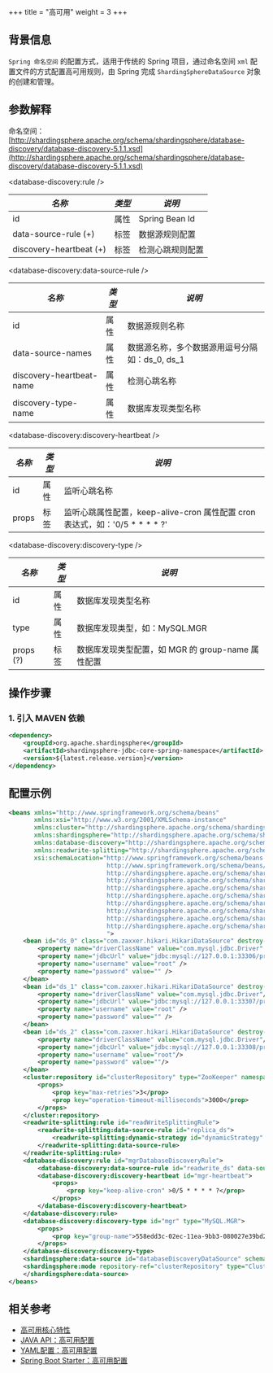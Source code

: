 +++
title = "高可用"
weight = 3
+++

## 背景信息

`Spring 命名空间` 的配置方式，适用于传统的 Spring 项目，通过命名空间 `xml` 配置文件的方式配置高可用规则，由 Spring 完成 `ShardingSphereDataSource` 对象的创建和管理。

## 参数解释

命名空间：[http://shardingsphere.apache.org/schema/shardingsphere/database-discovery/database-discovery-5.1.1.xsd](http://shardingsphere.apache.org/schema/shardingsphere/database-discovery/database-discovery-5.1.1.xsd)

\<database-discovery:rule />

| *名称*                  | *类型* | *说明*               |
| ----------------------- | ------ | ------------------ |
| id                      | 属性   | Spring Bean Id      |
| data-source-rule (+)    | 标签   | 数据源规则配置        |
| discovery-heartbeat (+) | 标签   | 检测心跳规则配置       |

\<database-discovery:data-source-rule />

| *名称*                       | *类型* | *说明*                                      |
| --------------------------- | ----- | ------------------------------------------ |
| id                          | 属性  | 数据源规则名称                                |
| data-source-names           | 属性  | 数据源名称，多个数据源用逗号分隔 如：ds_0, ds_1  |
| discovery-heartbeat-name    | 属性  | 检测心跳名称                                 |
| discovery-type-name         | 属性  | 数据库发现类型名称                               |

\<database-discovery:discovery-heartbeat />

| *名称*                       | *类型* | *说明*                                      |
| --------------------------- | ----- | ------------------------------------------  |
| id                          | 属性  | 监听心跳名称                                  |
| props                       | 标签  | 监听心跳属性配置，keep-alive-cron 属性配置 cron 表达式，如：'0/5 * * * * ?'  |

\<database-discovery:discovery-type />

| *名称*     | *类型* | *说明*                                    |
| --------- | ----- | ----------------------------------------- |
| id        | 属性  | 数据库发现类型名称                               |
| type      | 属性  | 数据库发现类型，如：MySQL.MGR               |
| props (?) | 标签  | 数据库发现类型配置，如 MGR 的 group-name 属性配置   |

## 操作步骤

### 1. 引入 MAVEN 依赖

```xml
<dependency>
    <groupId>org.apache.shardingsphere</groupId>
    <artifactId>shardingsphere-jdbc-core-spring-namespace</artifactId>
    <version>${latest.release.version}</version>
</dependency>
``` 

## 配置示例

```xml  
<beans xmlns="http://www.springframework.org/schema/beans"
       xmlns:xsi="http://www.w3.org/2001/XMLSchema-instance"
       xmlns:cluster="http://shardingsphere.apache.org/schema/shardingsphere/mode-repository/cluster"
       xmlns:shardingsphere="http://shardingsphere.apache.org/schema/shardingsphere/datasource"
       xmlns:database-discovery="http://shardingsphere.apache.org/schema/shardingsphere/database-discovery"
       xmlns:readwrite-splitting="http://shardingsphere.apache.org/schema/shardingsphere/readwrite-splitting"
       xsi:schemaLocation="http://www.springframework.org/schema/beans
                           http://www.springframework.org/schema/beans/spring-beans.xsd
                           http://shardingsphere.apache.org/schema/shardingsphere/database-discovery
                           http://shardingsphere.apache.org/schema/shardingsphere/database-discovery/database-discovery.xsd
                           http://shardingsphere.apache.org/schema/shardingsphere/readwrite-splitting
                           http://shardingsphere.apache.org/schema/shardingsphere/readwrite-splitting/readwrite-splitting.xsd
                           http://shardingsphere.apache.org/schema/shardingsphere/mode-repository/cluster
                           http://shardingsphere.apache.org/schema/shardingsphere/mode-repository/cluster/repository.xsd
                           http://shardingsphere.apache.org/schema/shardingsphere/datasource
                           http://shardingsphere.apache.org/schema/shardingsphere/datasource/datasource.xsd
                           ">
    <bean id="ds_0" class="com.zaxxer.hikari.HikariDataSource" destroy-method="close">
        <property name="driverClassName" value="com.mysql.jdbc.Driver" />
        <property name="jdbcUrl" value="jdbc:mysql://127.0.0.1:33306/primary_demo_ds?serverTimezone=UTC&amp;useSSL=false&amp;useUnicode=true&amp;characterEncoding=UTF-8" />
        <property name="username" value="root" />
        <property name="password" value="" />
    </bean>
    <bean id="ds_1" class="com.zaxxer.hikari.HikariDataSource" destroy-method="close">
        <property name="driverClassName" value="com.mysql.jdbc.Driver"/>
        <property name="jdbcUrl" value="jdbc:mysql://127.0.0.1:33307/primary_demo_ds?serverTimezone=UTC&amp;useSSL=false&amp;useUnicode=true&amp;characterEncoding=UTF-8" />
        <property name="username" value="root" />
        <property name="password" value="" />
    </bean>
    <bean id="ds_2" class="com.zaxxer.hikari.HikariDataSource" destroy-method="close">
        <property name="driverClassName" value="com.mysql.jdbc.Driver"/>
        <property name="jdbcUrl" value="jdbc:mysql://127.0.0.1:33308/primary_demo_ds?useSSL=false"/>
        <property name="username" value="root"/>
        <property name="password" value=""/>
    </bean>
    <cluster:repository id="clusterRepository" type="ZooKeeper" namespace="governance" server-lists="localhost:2181">
        <props>
            <prop key="max-retries">3</prop>
            <prop key="operation-timeout-milliseconds">3000</prop>
        </props>
    </cluster:repository>
    <readwrite-splitting:rule id="readWriteSplittingRule">
        <readwrite-splitting:data-source-rule id="replica_ds">
            <readwrite-splitting:dynamic-strategy id="dynamicStrategy" auto-aware-data-source-name="readwrite_ds" />
        </readwrite-splitting:data-source-rule>
    </readwrite-splitting:rule>
    <database-discovery:rule id="mgrDatabaseDiscoveryRule">
        <database-discovery:data-source-rule id="readwrite_ds" data-source-names="ds_0,ds_1,ds_2" discovery-heartbeat-name="mgr-heartbeat" discovery-type-name="mgr" />
        <database-discovery:discovery-heartbeat id="mgr-heartbeat">
            <props>
                <prop key="keep-alive-cron" >0/5 * * * * ?</prop>
            </props>
        </database-discovery:discovery-heartbeat>
    </database-discovery:rule>
    <database-discovery:discovery-type id="mgr" type="MySQL.MGR">
        <props>
            <prop key="group-name">558edd3c-02ec-11ea-9bb3-080027e39bd2</prop>
        </props>
    </database-discovery:discovery-type>
    <shardingsphere:data-source id="databaseDiscoveryDataSource" schema-name="database-discovery-db" data-source-names="ds_0, ds_1, ds_2" rule-refs="readWriteSplittingRule, mgrDatabaseDiscoveryRule">
    <shardingsphere:mode repository-ref="clusterRepository" type="Cluster" />
    </shardingsphere:data-source>
</beans>
```

## 相关参考

- [高可用核心特性](cn/features/ha/)
- [JAVA API：高可用配置](/cn/user-manual/shardingsphere-jdbc/java-api/rules/ha/)
- [YAML配置：高可用配置](/cn/user-manual/shardingsphere-jdbc/yaml-config/rules/ha/)
- [Spring Boot Starter：高可用配置](/cn/user-manual/shardingsphere-jdbc/spring-boot-starter/rules/ha/)